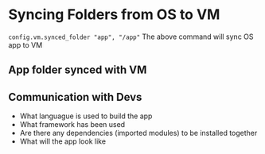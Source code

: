 # Syncing Folders from OS to VM 
 `config.vm.synced_folder "app", "/app"`
The above command will sync OS app to VM


## App folder synced with VM 

## Communication with Devs
- What languague is used to build the app
- What framework has been used 
- Are there any dependencies (imported modules) to be installed together 
- What will the app look like 


